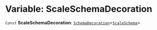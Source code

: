 # Variable: ScaleSchemaDecoration

`Const` **ScaleSchemaDecoration**: [`SchemaDecoration`](/en/auto-docs/editor/interfaces/SchemaDecoration-1.md)<[`ScaleSchema`](/en/auto-docs/editor/interfaces/ScaleSchema.md)>
